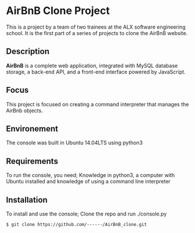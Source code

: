 # AirBnB Clone Project
This is a project by a team of two trainees at the ALX software engineering school. It is the first part of a series of projects to clone the AirBnB website.

## Description
**AirBnB** is a complete web application, integrated with MySQL database storage, a back-end API, and a front-end interface powered by JavaScript.

## Focus
This project is focused on creating a command interpreter that manages the AirBnb objects.

## Environement
The console was built in Ubuntu 14.04LTS using python3

## Requirements
To run the console, you need; Knowledge in python3, a computer with Ubuntu installed and knowledge of using a command line interpreter

## Installation
To install and use the console; Clone the repo and run ./console.py
```
$ git clone https://github.com/------/AirBnB_clone.git
```
